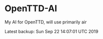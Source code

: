 # OpenTTD-AI
My AI for OpenTTD, will use primarily air

Latest backup: Sun Sep 22 14:07:01 UTC 2019
